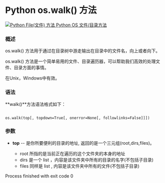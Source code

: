 Python os.walk() 方法
===================

 [![Python File(文件) 方法](../images/up.gif)
 Python OS 文件/目录方法](os-file-methods.html)


  ### 概述

 os.walk() 方法用于通过在目录树中游走输出在目录中的文件名，向上或者向下。

 os.walk() 方法是一个简单易用的文件、目录遍历器，可以帮助我们高效的处理文件、目录方面的事情。

 在Unix，Windows中有效。

 ### 语法

 **walk()**方法语法格式如下：

 
```

os.walk(top[, topdown=True[, onerror=None[, followlinks=False]]])

```

 ### 参数

 *  **top** -- 是你所要便利的目录的地址, 返回的是一个三元组(root,dirs,files)。

 
	 + root 所指的是当前正在遍历的这个文件夹的本身的地址
	 + dirs 是一个 list ，内容是该文件夹中所有的目录的名字(不包括子目录)
	 + files 同样是 list , 内容是该文件夹中所有的文件(不包括子目录)

Process finished with exit code 0
